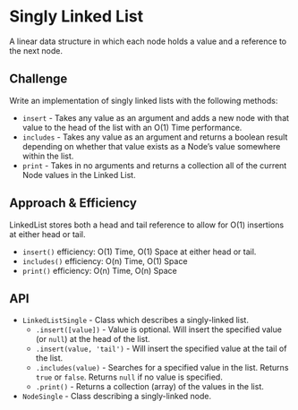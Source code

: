 # Singly Linked List
A linear data structure in which each node holds a value and a reference to the next node.

## Challenge
Write an implementation of singly linked lists with the following methods:
- `insert` - Takes any value as an argument and adds a new node with that value to the head of the list with an O(1) Time performance.
- `includes` - Takes any value as an argument and returns a boolean result depending on whether that value exists as a Node’s value somewhere within the list.
- `print` - Takes in no arguments and returns a collection all of the current Node values in the Linked List.

## Approach & Efficiency
LinkedList stores both a head and tail reference to allow for O(1) insertions at either head or tail.
- `insert()` efficiency: O(1) Time, O(1) Space at either head or tail.
- `includes()` efficiency: O(n) Time, O(1) Space
- `print()` efficiency: O(n) Time, O(n) Space

## API
- `LinkedListSingle` - Class which describes a singly-linked list.
  - `.insert([value])` - Value is optional. Will insert the specified value (or `null`) at the head of the list.
  - `.insert(value, 'tail')` - Will insert the specified value at the tail of the list.
  - `.includes(value)` - Searches for a specified value in the list. Returns `true` or `false`. Returns `null` if no value is specified.
  - `.print()` - Returns a collection (array) of the values in the list.
- `NodeSingle` - Class describing a singly-linked node.